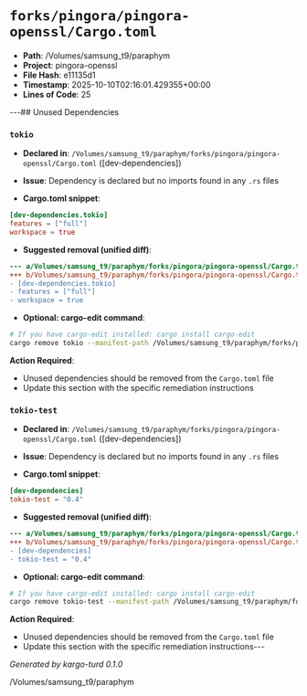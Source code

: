 # `forks/pingora/pingora-openssl/Cargo.toml`

- **Path**: /Volumes/samsung_t9/paraphym
- **Project**: pingora-openssl
- **File Hash**: e11135d1  
- **Timestamp**: 2025-10-10T02:16:01.429355+00:00  
- **Lines of Code**: 25

---## Unused Dependencies
### `tokio`

- **Declared in**: `/Volumes/samsung_t9/paraphym/forks/pingora/pingora-openssl/Cargo.toml` ([dev-dependencies])
- **Issue**: Dependency is declared but no imports found in any `.rs` files

- **Cargo.toml snippet**:
```toml
[dev-dependencies.tokio]
features = ["full"]
workspace = true
```

- **Suggested removal (unified diff)**:
```diff
--- a/Volumes/samsung_t9/paraphym/forks/pingora/pingora-openssl/Cargo.toml
+++ b/Volumes/samsung_t9/paraphym/forks/pingora/pingora-openssl/Cargo.toml
- [dev-dependencies.tokio]
- features = ["full"]
- workspace = true
```

- **Optional: cargo-edit command**:
```bash
# If you have cargo-edit installed: cargo install cargo-edit
cargo remove tokio --manifest-path /Volumes/samsung_t9/paraphym/forks/pingora/pingora-openssl/Cargo.toml
```

**Action Required**:
- Unused dependencies should be removed from the `Cargo.toml` file
- Update this section with the specific remediation instructions
### `tokio-test`

- **Declared in**: `/Volumes/samsung_t9/paraphym/forks/pingora/pingora-openssl/Cargo.toml` ([dev-dependencies])
- **Issue**: Dependency is declared but no imports found in any `.rs` files

- **Cargo.toml snippet**:
```toml
[dev-dependencies]
tokio-test = "0.4"
```

- **Suggested removal (unified diff)**:
```diff
--- a/Volumes/samsung_t9/paraphym/forks/pingora/pingora-openssl/Cargo.toml
+++ b/Volumes/samsung_t9/paraphym/forks/pingora/pingora-openssl/Cargo.toml
- [dev-dependencies]
- tokio-test = "0.4"
```

- **Optional: cargo-edit command**:
```bash
# If you have cargo-edit installed: cargo install cargo-edit
cargo remove tokio-test --manifest-path /Volumes/samsung_t9/paraphym/forks/pingora/pingora-openssl/Cargo.toml
```

**Action Required**:
- Unused dependencies should be removed from the `Cargo.toml` file
- Update this section with the specific remediation instructions---

*Generated by kargo-turd 0.1.0*

/Volumes/samsung_t9/paraphym